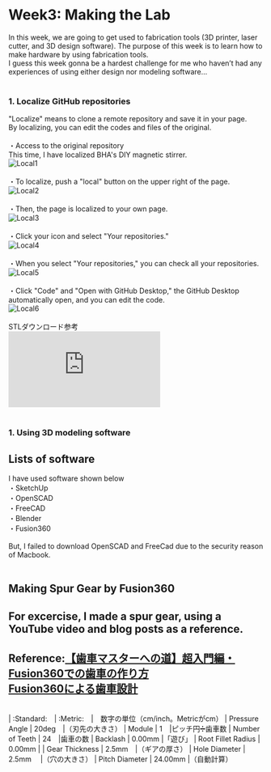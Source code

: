 # Week3: Making the Lab
In this week, we are going to get used to fabrication tools (3D printer, laser cutter, and 3D design software). The purpose of this week is to learn how to make hardware by using fabrication tools.<br/>
I guess this week gonna be a hardest challenge for me who haven’t had any experiences of using either design nor modeling software...<br/>
<br/>
### 1. Localize GitHub repositories
"Localize" means to clone a remote repository and save it in your page.<br/>
By localizing, you can edit the codes and files of the original.<br/>
<br/>
・Access to the original repository<br/>
This time, I have localized BHA's DIY magnetic stirrer.<br/>
![Local1](/photo/w3_screenshot_1.png)<br/>
<br/>
・To localize, push a "local" button on the upper right of the page.<br/>
![Local2](/photo/w3_screenshot_2.png)<br/>
<br/>
・Then, the page is localized to your own page.<br/>
![Local3](/photo/w3_screenshot_3.png)<br/>
<br/>
・Click your icon and select "Your repositories."<br/>
![Local4](/photo/w3_screenshot_4.png)<br/>
<br/>
・When you select "Your repositories," you can check all your repositories.<br/>
![Local5](/photo/w3_screenshot_5.png)<br/>
<br/>
・Click "Code" and "Open with GitHub Desktop," the GitHub Desktop automatically open, and you can edit the code.<br/>
![Local6](/photo/w3_screenshot_6.png)<br/>
<br/>
STLダウンロード参考<br/>
![STLダウンロード参考](https://www.kkaneko.jp/db/cg/blenderimportexport.html#S3)<br/>
<br/>
### 1. Using 3D modeling software

## Lists of software
I have used software shown below<br/>
・SketchUp<br/>
・OpenSCAD<br/>
・FreeCAD<br/>
・Blender<br/>
・Fusion360<br/>
<br/>
But, I failed to download OpenSCAD and FreeCad due to the security reason of Macbook.<br/>
<br/>
## Making Spur Gear by Fusion360
For excercise, I made a spur gear, using a YouTube video and blog posts as a reference.<br/>
---
Reference:[【歯車マスターへの道】超入門編・Fusion360での歯車の作り方](https://www.youtube.com/watch?v=fEFBxSfHgyg)<br/>
[Fusion360による歯車設計](https://fabble.cc/robotakun/fusion360xxxxxxx)<br/>
---
<br/>
| :Standard:　| :Metric:　|　数字の単位（cm/inch。Metricがcm）
| Pressure Angle | 20deg　|（刃先の大きさ）
| Module | 1　|ピッチ円➗歯車数
| Number of Teeth | 24　|歯車の数
| Backlash | 0.00mm |「遊び」
| Root Fillet Radius | 0.00mm |
| Gear Thickness | 2.5mm　|（ギアの厚さ）
| Hole Diameter | 2.5mm　 |（穴の大きさ）
| Pitch Diameter | 24.00mm |（自動計算）
<br/>
